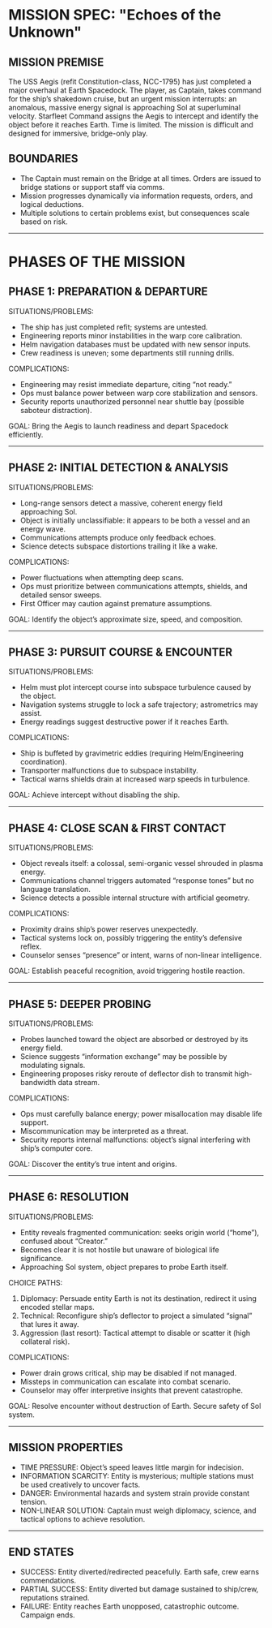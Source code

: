 MISSION SPEC: "Echoes of the Unknown"
=====================================

MISSION PREMISE
---------------
The USS Aegis (refit Constitution-class, NCC-1795) has just completed a major overhaul at Earth Spacedock. 
The player, as Captain, takes command for the ship’s shakedown cruise, but an urgent mission interrupts: 
an anomalous, massive energy signal is approaching Sol at superluminal velocity. Starfleet Command assigns 
the Aegis to intercept and identify the object before it reaches Earth. Time is limited. The mission is 
difficult and designed for immersive, bridge-only play.

BOUNDARIES
----------
- The Captain must remain on the Bridge at all times. Orders are issued to bridge stations or support staff via comms.
- Mission progresses dynamically via information requests, orders, and logical deductions.
- Multiple solutions to certain problems exist, but consequences scale based on risk.

---

PHASES OF THE MISSION
=====================

PHASE 1: PREPARATION & DEPARTURE
--------------------------------
SITUATIONS/PROBLEMS:
- The ship has just completed refit; systems are untested.
- Engineering reports minor instabilities in the warp core calibration.
- Helm navigation databases must be updated with new sensor inputs.
- Crew readiness is uneven; some departments still running drills.

COMPLICATIONS:
- Engineering may resist immediate departure, citing “not ready.”
- Ops must balance power between warp core stabilization and sensors.
- Security reports unauthorized personnel near shuttle bay (possible saboteur distraction).

GOAL: Bring the Aegis to launch readiness and depart Spacedock efficiently.

---

PHASE 2: INITIAL DETECTION & ANALYSIS
-------------------------------------
SITUATIONS/PROBLEMS:
- Long-range sensors detect a massive, coherent energy field approaching Sol.
- Object is initially unclassifiable: it appears to be both a vessel and an energy wave.
- Communications attempts produce only feedback echoes.
- Science detects subspace distortions trailing it like a wake.

COMPLICATIONS:
- Power fluctuations when attempting deep scans.
- Ops must prioritize between communications attempts, shields, and detailed sensor sweeps.
- First Officer may caution against premature assumptions.

GOAL: Identify the object’s approximate size, speed, and composition.

---

PHASE 3: PURSUIT COURSE & ENCOUNTER
-----------------------------------
SITUATIONS/PROBLEMS:
- Helm must plot intercept course into subspace turbulence caused by the object.
- Navigation systems struggle to lock a safe trajectory; astrometrics may assist.
- Energy readings suggest destructive power if it reaches Earth.

COMPLICATIONS:
- Ship is buffeted by gravimetric eddies (requiring Helm/Engineering coordination).
- Transporter malfunctions due to subspace instability.
- Tactical warns shields drain at increased warp speeds in turbulence.

GOAL: Achieve intercept without disabling the ship.

---

PHASE 4: CLOSE SCAN & FIRST CONTACT
-----------------------------------
SITUATIONS/PROBLEMS:
- Object reveals itself: a colossal, semi-organic vessel shrouded in plasma energy.
- Communications channel triggers automated “response tones” but no language translation.
- Science detects a possible internal structure with artificial geometry.

COMPLICATIONS:
- Proximity drains ship’s power reserves unexpectedly.
- Tactical systems lock on, possibly triggering the entity’s defensive reflex.
- Counselor senses “presence” or intent, warns of non-linear intelligence.

GOAL: Establish peaceful recognition, avoid triggering hostile reaction.

---

PHASE 5: DEEPER PROBING
------------------------
SITUATIONS/PROBLEMS:
- Probes launched toward the object are absorbed or destroyed by its energy field.
- Science suggests “information exchange” may be possible by modulating signals.
- Engineering proposes risky reroute of deflector dish to transmit high-bandwidth data stream.

COMPLICATIONS:
- Ops must carefully balance energy; power misallocation may disable life support.
- Miscommunication may be interpreted as a threat.
- Security reports internal malfunctions: object’s signal interfering with ship’s computer core.

GOAL: Discover the entity’s true intent and origins.

---

PHASE 6: RESOLUTION
-------------------
SITUATIONS/PROBLEMS:
- Entity reveals fragmented communication: seeks origin world (“home”), confused about “Creator.”
- Becomes clear it is not hostile but unaware of biological life significance.
- Approaching Sol system, object prepares to probe Earth itself.

CHOICE PATHS:
1. Diplomacy: Persuade entity Earth is not its destination, redirect it using encoded stellar maps.
2. Technical: Reconfigure ship’s deflector to project a simulated “signal” that lures it away.
3. Aggression (last resort): Tactical attempt to disable or scatter it (high collateral risk).

COMPLICATIONS:
- Power drain grows critical, ship may be disabled if not managed.
- Missteps in communication can escalate into combat scenario.
- Counselor may offer interpretive insights that prevent catastrophe.

GOAL: Resolve encounter without destruction of Earth. Secure safety of Sol system.

---

MISSION PROPERTIES
------------------
- TIME PRESSURE: Object’s speed leaves little margin for indecision.
- INFORMATION SCARCITY: Entity is mysterious; multiple stations must be used creatively to uncover facts.
- DANGER: Environmental hazards and system strain provide constant tension.
- NON-LINEAR SOLUTION: Captain must weigh diplomacy, science, and tactical options to achieve resolution.

---

END STATES
----------
- SUCCESS: Entity diverted/redirected peacefully. Earth safe, crew earns commendations.
- PARTIAL SUCCESS: Entity diverted but damage sustained to ship/crew, reputations strained.
- FAILURE: Entity reaches Earth unopposed, catastrophic outcome. Campaign ends.

